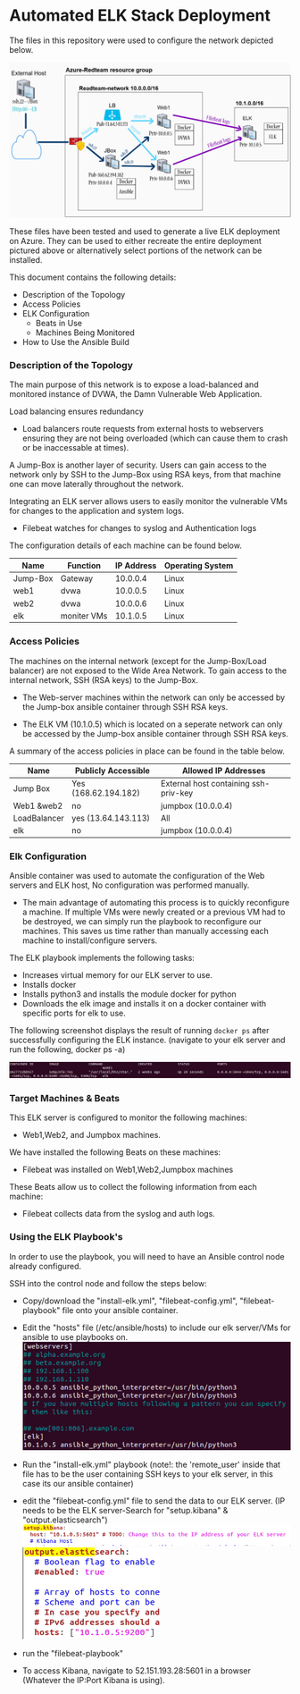# Automated ELK Stack Deployment

The files in this repository were used to configure the network depicted below.

![elk diagram](images/ELK-network.jpg)

These files have been tested and used to generate a live ELK deployment on Azure. They can be used to either recreate the entire deployment pictured above or alternatively select portions of the network can be installed.



This document contains the following details:
- Description of the Topology
- Access Policies
- ELK Configuration
  - Beats in Use
  - Machines Being Monitored
- How to Use the Ansible Build


### Description of the Topology

The main purpose of this network is to expose a load-balanced and monitored instance of DVWA, the Damn Vulnerable Web Application.

Load balancing ensures redundancy
- Load balancers route requests from external hosts to webservers ensuring they are not being overloaded (which can cause them to crash or be inaccessable at times). 

A Jump-Box is another layer of security. Users can gain access to the network only by SSH to the Jump-Box using RSA keys, from that machine one can move laterally throughout the network.   

Integrating an ELK server allows users to easily monitor the vulnerable VMs for changes to the application and system logs.
- Filebeat watches for changes to syslog and Authentication logs



The configuration details of each machine can be found below.

| Name     | Function  | IP Address | Operating System |
|----------|-----------|------------|------------------|
| Jump-Box | Gateway   |  10.0.0.4  | Linux            |
| web1     |   dvwa    |  10.0.0.5  | Linux            |
| web2     |   dvwa    |  10.0.0.6  | Linux            |
| elk      |moniter VMs|  10.1.0.5  | Linux            |


### Access Policies

The machines on the internal network (except for the Jump-Box/Load balancer) are not exposed to the Wide Area Network.
To gain access to the internal network, SSH (RSA keys) to the Jump-Box.

- The Web-server machines within the network can only be accessed by the Jump-box ansible container through SSH RSA keys.

- The ELK VM (10.1.0.5) which is located on a seperate network can only be accessed by the Jump-box ansible container through SSH RSA keys.


A summary of the access policies in place can be found in the table below.

| Name       | Publicly Accessible | Allowed IP Addresses                 |
|------------|---------------------|--------------------------------------|
| Jump Box   | Yes (168.62.194.182)| External host containing ssh-priv-key|
|Web1 &web2  | no                  | jumpbox (10.0.0.4)                   |
|LoadBalancer| yes (13.64.143.113) | All				  |	
|   elk      | no                  | jumpbox (10.0.0.4)                   |


### Elk Configuration

Ansible container was used to automate the configuration of the Web servers and ELK host, No configuration was performed manually.

- The main advantage of automating this process is to quickly reconfigure a machine. If multiple VMs were newly created or a previous VM had to be destroyed, we can simply run the playbook to reconfigure our machines. This saves us time rather than manually accessing each machine to install/configure servers.

The ELK playbook implements the following tasks:
- Increases virtual memory for our ELK server to use.
- Installs docker
- Installs python3 and installs the module docker for python
- Downloads the elk image and installs it on a docker container with specific ports for elk to use.

The following screenshot displays the result of running `docker ps` after successfully configuring the ELK instance. (navigate to your elk server and run the following,  docker ps -a)

![elk display status](images/elk_docker_display.png)

### Target Machines & Beats
This ELK server is configured to monitor the following machines:
- Web1,Web2, and Jumpbox machines.

We have installed the following Beats on these machines:
- Filebeat was installed on Web1,Web2,Jumpbox machines

These Beats allow us to collect the following information from each machine:
- Filebeat collects data from the syslog and auth logs. 

### Using the ELK Playbook's

In order to use the playbook, you will need to have an Ansible control node already configured. 

SSH into the control node and follow the steps below:
- Copy/download the "install-elk.yml", "filebeat-config.yml", "filebeat-playbook" file onto your ansible container.
- Edit the "hosts" file (/etc/ansible/hosts) to include our elk server/VMs for ansible to use playbooks on.
![hosts edit file](images/hosts_edit.png)
- Run the "install-elk.yml" playbook (note!: the 'remote_user' inside that file has to be the user containing SSH keys to your elk server, in this case its our ansible container)
- edit the "filebeat-config.yml" file to send the data to our ELK server. (IP needs to be the ELK server-Search for "setup.kibana" & "output.elasticsearch")
![filebeat config edit](images/IP_change_filebeat_configP1.png)
![filebeat config edit](images/IP_change_filebeat_configP2.png)
- run the "filebeat-playbook"




- To access Kibana, navigate to 52.151.193.28:5601 in a browser (Whatever the IP:Port Kibana is using).

